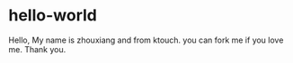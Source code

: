 # hello-world
Hello, My name is zhouxiang and from ktouch. you can fork me if you love me. Thank you.
